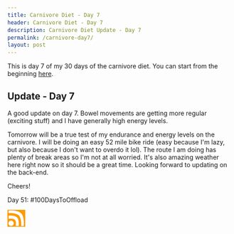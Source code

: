 ```yaml
---
title: Carnivore Diet - Day 7
header: Carnivore Diet - Day 7
description: Carnivore Diet Update - Day 7
permalink: /carnivore-day7/
layout: post
---
```


This is day 7 of my 30 days of the carnivore diet. You can start from the beginning [here](https://blog.mooreanalysis.com/carnivore/).

## Update - Day 7

A good update on day 7. Bowel movements are getting more regular (exciting stuff) and I have generally high energy levels.

Tomorrow will be a true test of my endurance and energy levels on the carnivore. I will be doing an easy 52 mile bike ride (easy because I'm lazy, but also because I don't want to overdo it lol). The route I am doing has plenty of break areas so I'm not at all worried. It's also amazing weather here right now so it should be a great time. Looking forward to updating on the back-end.

Cheers!

Day 51: #100DaysToOffload

<a href="https://blog.mooreanalysis.com/feed.xml"><img src="/assets/images/rss_feed.jpg" style="opacity:1;" width="40"/></a>
